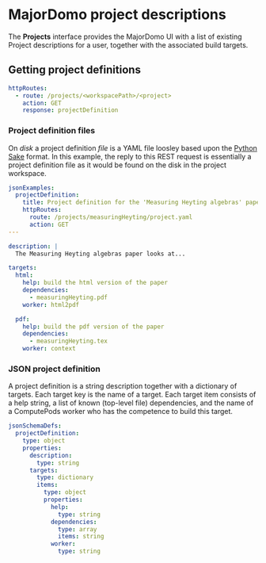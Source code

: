 # MajorDomo project descriptions

<!-- toc -->

The **Projects** interface provides the MajorDomo UI with a list of 
existing Project descriptions for a user, together with the associated 
build targets. 

## Getting project definitions

```yaml
httpRoutes:
  - route: /projects/<workspacePath>/<project>
    action: GET
    response: projectDefinition
```

### Project definition files

On *disk* a project definition *file* is a YAML file loosley based upon 
the [Python Sake](http://tonyfischetti.github.io/sake/) format. In this 
example, the reply to this REST request is essentially a project 
definition file as it would be found on the disk in the project workspace. 

```yaml
jsonExamples:
  projectDefinition:
    title: Project definition for the 'Measuring Heyting algebras' paper
    httpRoutes:
      route: /projects/measuringHeyting/project.yaml
      action: GET
---

description: |
  The Measuring Heyting algebras paper looks at...

targets:
  html:
    help: build the html version of the paper
    dependencies:
      - measuringHeyting.pdf
    worker: html2pdf

  pdf:
    help: build the pdf version of the paper
    dependencies:
      - measuringHeyting.tex
    worker: context
```

### JSON project definition

A project definition is a string description together with a dictionary of 
targets. Each target key is the name of a target. Each target item 
consists of a help string, a list of known (top-level file) dependencies, 
and the name of a ComputePods worker who has the competence to build this 
target. 

```yaml
jsonSchemaDefs:
  projectDefinition:
    type: object
    properties:
      description:
        type: string
      targets:
        type: dictionary
        items:
          type: object
          properties: 
            help:
              type: string
            dependencies:
              type: array
              items: string
            worker:
              type: string
```
